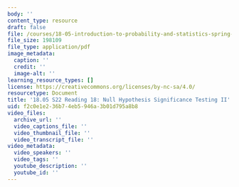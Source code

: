 ```yaml
---
body: ''
content_type: resource
draft: false
file: /courses/18-05-introduction-to-probability-and-statistics-spring-2022/mit18_05_s22_class18-prep.pdf
file_size: 198109
file_type: application/pdf
image_metadata:
  caption: ''
  credit: ''
  image-alt: ''
learning_resource_types: []
license: https://creativecommons.org/licenses/by-nc-sa/4.0/
resourcetype: Document
title: '18.05 S22 Reading 18: Null Hypothesis Significance Testing II'
uid: f2c0e1e2-36b7-4eb5-946a-3b01d795a8b8
video_files:
  archive_url: ''
  video_captions_file: ''
  video_thumbnail_file: ''
  video_transcript_file: ''
video_metadata:
  video_speakers: ''
  video_tags: ''
  youtube_description: ''
  youtube_id: ''
---
```


